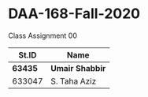 # DAA-168-Fall-2020
Class Assignment 00


| St.ID  | Name |
| ------------- | ------------- |
| **63435**  | **Umair Shabbir**  |
| 633047  | S. Taha Aziz  |
